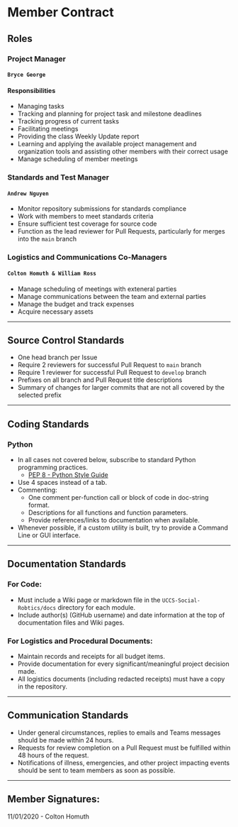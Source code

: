 # Member Contract

## Roles

### Project Manager 
#### `Bryce George`
#### Responsibilities

* Managing tasks
* Tracking and planning for project task and milestone deadlines
* Tracking progress of current tasks
* Facilitating meetings
* Providing the class Weekly Update report
* Learning and applying the available project management and organization tools and assisting other members with their correct usage
* Manage scheduling of member meetings

### Standards and Test Manager
#### `Andrew Nguyen`

* Monitor repository submissions for standards compliance
* Work with members to meet standards criteria
* Ensure sufficient test coverage for source code
* Function as the lead reviewer for Pull Requests, particularly for merges into the `main` branch


### Logistics and Communications Co-Managers 
#### `Colton Homuth & William Ross`

* Manage scheduling of meetings with exteneral parties
* Manage communications between the team and external parties
* Manage the budget and track expenses
* Acquire necessary assets

---

## Source Control Standards

* One head branch per Issue
* Require 2 reviewers for successful Pull Request to `main` branch
* Require 1 reviewer for successful Pull Request to `develop` branch
* Prefixes on all branch and Pull Request title descriptions
* Summary of changes for larger commits that are not all covered by the selected prefix

---

## Coding Standards

### Python

* In all cases not covered below, subscribe to standard Python programming practices.
    - [PEP 8 - Python Style Guide](https://www.python.org/dev/peps/pep-0008/)
* Use 4 spaces instead of a tab. 
* Commenting:
    - One comment per-function call or block of code in doc-string format.
    - Descriptions for all functions and function parameters.
    - Provide references/links to documentation when available.
* Whenever possible, if a custom utility is built, try to provide a Command Line or GUI interface. 

---

## Documentation Standards

### For Code:

* Must include a Wiki page or markdown file in the `UCCS-Social-Robtics/docs` directory for each module. 
* Include author(s) (GitHub username) and date information at the top of documentation files and Wiki pages. 

### For Logistics and Procedural Documents:

* Maintain records and receipts for all budget items. 
* Provide documentation for every significant/meaningful project decision made. 
* All logistics documents (including redacted receipts) must have a copy in the repository. 

---

## Communication Standards

* Under general circumstances, replies to emails and Teams messages should be made within 24 hours. 
* Requests for review completion on a Pull Request must be fulfilled within 48 hours of the request. 
* Notifications of illness, emergencies, and other project impacting events should be sent to team members as soon as possible. 

---

## Member Signatures: 
11/01/2020 - Colton Homuth